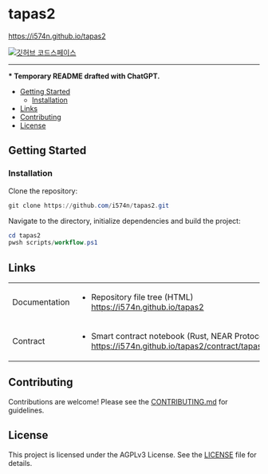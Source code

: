 # tapas2

<https://i574n.github.io/tapas2>

[![깃허브 코드스페이스](https://github.com/codespaces/badge.svg)](https://github.com/codespaces/new?hide_repo_select=true&ref=main&repo=996161589)

---

**\* Temporary README drafted with ChatGPT.**

- [Getting Started](#getting-started)
  - [Installation](#installation)
- [Links](#links)
- [Contributing](#contributing)
- [License](#license)

## Getting Started

### Installation

Clone the repository:

```powershell
git clone https://github.com/i574n/tapas2.git
```

Navigate to the directory, initialize dependencies and build the project:

```powershell
cd tapas2
pwsh scripts/workflow.ps1
```

## Links

<table>

<tr>
<td>

Documentation

</td>
<td>

- Repository file tree (HTML)  
<https://i574n.github.io/tapas2>

</td>
</tr>

<tr>
<td>

Contract

</td>
<td>

- Smart contract notebook (Rust, NEAR Protocol)  
<https://i574n.github.io/tapas2/contract/tapas2_contract.dib.html>

</td>
</tr>

</table>

## Contributing

Contributions are welcome! Please see the [CONTRIBUTING.md](https://github.com/i574n/.github/blob/main/CONTRIBUTING.md) for guidelines.

## License

This project is licensed under the AGPLv3 License. See the [LICENSE](https://github.com/i574n/tapas2/blob/main/LICENSE) file for details.
